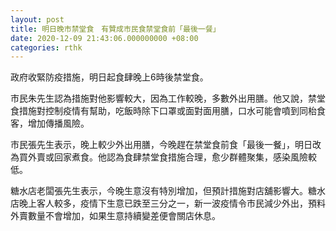 ```yaml
---
layout: post
title: 明日晚市禁堂食　有贊成市民食禁堂食前「最後一餐」
date: 2020-12-09 21:43:06.000000000 +08:00
categories: rthk
---
```


政府收緊防疫措施，明日起食肆晚上6時後禁堂食。

市民朱先生認為措施對他影響較大，因為工作較晚，多數外出用膳。他又說，禁堂食措施對控制疫情有幫助，吃飯時除下口罩或面對面用膳，口水可能會噴到同枱食客，增加傳播風險。

市民張先生表示，晚上較少外出用膳，今晚趕在禁堂食前食「最後一餐」，明日改為買外賣或回家煮食。他認為食肆禁堂食措施合理，愈少群體聚集，感染風險較低。

糖水店老闆張先生表示，今晚生意沒有特別增加，但預計措施對店舖影響大。糖水店晚上客人較多，疫情下生意已跌至三分之一，新一波疫情令市民減少外出，預料外賣數量不會增加，如果生意持續變差便會關店休息。
